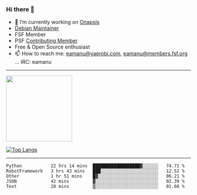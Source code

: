 ### Hi there 👋


- 🔭 I’m currently working on [Onapsis](http://onapsis.com)
- [Debian Maintainer](https://qa.debian.org/developer.php?login=eamanu%40yaerobi.com)
- FSF Member
- PSF [Contributing Member](https://www.python.org/psf/membership/#what-membership-classes-are-there)
- Free & Open Source enthusiast 
- 📫 How to reach me: eamanu@yaerobi.com, eamanu@members.fsf.org ... IRC: eamanu

---

<img height="180em" src="https://github-readme-stats.vercel.app/api?theme=dark&username=eamanu&show_icons=true&hide_border=true&&count_private=true&include_all_commits=true" />

[![Top Langs](https://github-readme-stats.vercel.app/api/top-langs/?theme=dark&username=eamanu&layout=compact)](https://github.com/anuraghazra/github-readme-stats)

---

<!--START_SECTION:waka-->
```text
Python           22 hrs 14 mins  ██████████████████▓░░░░░░   74.71 % 
RobotFramework   3 hrs 43 mins   ███░░░░░░░░░░░░░░░░░░░░░░   12.52 % 
Other            1 hr 51 mins    █▓░░░░░░░░░░░░░░░░░░░░░░░   06.21 % 
JSON             42 mins         ▓░░░░░░░░░░░░░░░░░░░░░░░░   02.39 % 
Text             28 mins         ▒░░░░░░░░░░░░░░░░░░░░░░░░   01.60 % 
```
<!--END_SECTION:waka-->
